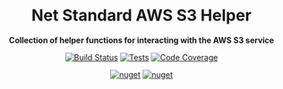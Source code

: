 <h1 align="center">Net Standard AWS S3 Helper</h1>

<div align="center">
    
<b>Collection of helper functions for interacting with the AWS S3 service</b>
    
[![Build Status](https://dev.azure.com/kbrashears5/github/_apis/build/status/kbrashears5.net-standard-aws-s3-helper?branchName=master)](https://dev.azure.com/kbrashears5/github/_build/latest?definitionId=6&branchName=master)
[![Tests](https://img.shields.io/azure-devops/tests/kbrashears5/github/6)](https://img.shields.io/azure-devops/tests/kbrashears5/github/6)
[![Code Coverage](https://img.shields.io/azure-devops/coverage/kbrashears5/github/6)](https://img.shields.io/azure-devops/coverage/kbrashears5/github/6)

[![nuget](https://img.shields.io/nuget/v/NetStandardAWSS3Helper.svg)](https://www.nuget.org/packages/NetStandardAWSS3Helper/)
[![nuget](https://img.shields.io/nuget/dt/NetStandardAWSS3Helper)](https://img.shields.io/nuget/dt/NetStandardAWSS3Helper)
</div>